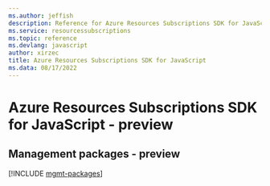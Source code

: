 ```yaml
---
ms.author: jeffish
description: Reference for Azure Resources Subscriptions SDK for JavaScript
ms.service: resourcessubscriptions
ms.topic: reference
ms.devlang: javascript
author: xirzec
title: Azure Resources Subscriptions SDK for JavaScript
ms.data: 08/17/2022
---
```

# Azure Resources Subscriptions SDK for JavaScript - preview

## Management packages - preview
[!INCLUDE [mgmt-packages](resources-subscriptions-mgmt-index.md)]